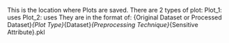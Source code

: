 This is the location where Plots are saved.
There are 2 types of plot:
Plot_1: uses
Plot_2: uses
They are in the format of:
{Original Dataset or Processed Dataset}_{Plot Type}_{Dataset}_{Preprocessing Technique}_{Sensitive Attribute}.pkl
